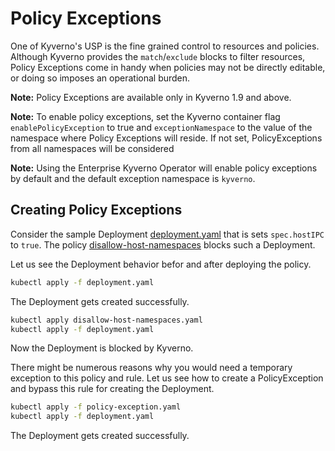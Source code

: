 # Policy Exceptions

One of Kyverno's USP is the fine grained control to resources and policies. Although Kyverno provides the `match`/`exclude` blocks to filter resources, Policy Exceptions come in handy when policies may not be directly editable, or doing so imposes an operational burden.

**Note:** Policy Exceptions are available only in Kyverno 1.9 and above.

**Note:** To enable policy exceptions, set the Kyverno container flag `enablePolicyException` to true and `exceptionNamespace` to the value of the namespace where Policy Exceptions will reside. If not set, PolicyExceptions from all namespaces will be considered

**Note:** Using the Enterprise Kyverno Operator will enable policy exceptions by default and the default exception namespace is `kyverno`.

## Creating Policy Exceptions
Consider the sample Deployment [deployment.yaml](./deployment.yaml) that is sets `spec.hostIPC` to `true`. The policy [disallow-host-namespaces](./disallow-host-namespaces.yaml) blocks such a Deployment.

Let us see the Deployment behavior befor and after deploying the policy.
```sh
kubectl apply -f deployment.yaml
```
The Deployment gets created successfully.

```sh
kubectl apply disallow-host-namespaces.yaml
kubectl apply -f deployment.yaml
```
Now the Deployment is blocked by Kyverno.

There might be numerous reasons why you would need a temporary exception to this policy and rule. Let us see how to create a PolicyException and bypass this rule for creating the Deployment.
```sh
kubectl apply -f policy-exception.yaml
kubectl apply -f deployment.yaml
```
The Deployment gets created successfully.
